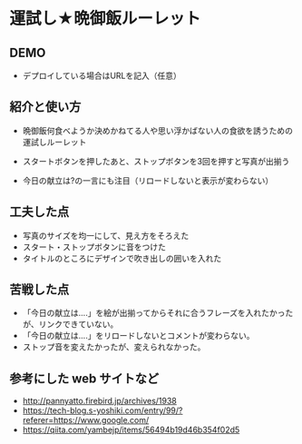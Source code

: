 # 運試し★晩御飯ルーレット

## DEMO

  - デプロイしている場合はURLを記入（任意）

## 紹介と使い方

  - 晩御飯何食べようか決めかねてる人や思い浮かばない人の食欲を誘うための運試しルーレット

  - スタートボタンを押したあと、ストップボタンを3回を押すと写真が出揃う
  
  - 今日の献立は?の一言にも注目（リロードしないと表示が変わらない）

## 工夫した点

  - 写真のサイズを均一にして、見え方をそろえた
  - スタート・ストップボタンに音をつけた 
  - タイトルのところにデザインで吹き出しの囲いを入れた


## 苦戦した点

  - 「今日の献立は....」を絵が出揃ってからそれに合うフレーズを入れたかったが、リンクできていない。
  - 「今日の献立は....」をリロードしないとコメントが変わらない。
  - ストップ音を変えたかったが、変えられなかった。

## 参考にした web サイトなど

  - http://pannyatto.firebird.jp/archives/1938
  - https://tech-blog.s-yoshiki.com/entry/99/?referer=https://www.google.com/
  - https://qiita.com/yambejp/items/56494b19d46b354f02d5